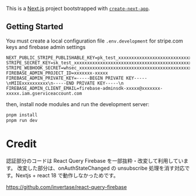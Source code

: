 This is a [Next.js](https://nextjs.org/) project bootstrapped with [`create-next-app`](https://github.com/vercel/next.js/tree/canary/packages/create-next-app).

## Getting Started

You must create a local configuration file `.env.development` for stripe.com keys and firebase admin settings

```.env.development
NEXT_PUBLIC_STRIPE_PUBLISHABLE_KEY=pk_test_xxxxxxxxxxxxxxxxxxxxxxxxxxxxxxxxxxxxxxxxxxxxxxxxxxxxxxxxxxxxxxxxxxxxxxxxxxxxxxxxxxxxxxxxxxxxxxxxxxx
STRIPE_SECRET_KEY=sk_test_xxxxxxxxxxxxxxxxxxxxxxxxxxxxxxxxxxxxxxxxxxxxxxxxxxxxxxxxxxxxxxxxxxxxxxxxxxxxxxxxxxxxxxxxxxxxxxxxxxx
STRIPE_WEBHOOK_SECRET=whsec_xxxxxxxxxxxxxxxxxxxxxxxxxxxxxxxxxxxxxxxxxxxxxxxxxxxxxxxxxxxxxxxx
FIREBASE_ADMIN_PROJECT_ID=xxxxxxx-xxxxx
FIREBASE_ADMIN_PRIVATE_KEY=-----BEGIN PRIVATE KEY-----\nMIIExxxxxxxxxx\n-----END PRIVATE KEY-----\n
FIREBASE_ADMIN_CLIENT_EMAIL=firebase-adminsdk-xxxxx@xxxxxxx-xxxxx.iam.gserviceaccount.com
```

then, install node modules and run the development server:

```bash
pnpm install
pnpm run dev
```

# Credit

認証部分のコードは React Query Firebase を一部抜粋・改変して利用しています。
改変した部分は、onAuthStateChanged の unsubscribe 処理を消す対応です。Nextjs + react 18 で動作しなかっためです。

https://github.com/invertase/react-query-firebase
